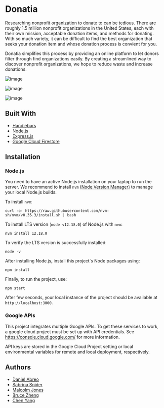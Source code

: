 # Donatia
Researching nonprofit organization to donate to can be tedious. There are roughly 1.5 million nonprofit organizations in the United States, each with their own mission, acceptable donation items, and methods for donating. With so much variety, it can be difficult to find the best organization that seeks your donation item and whose donation process is convient for you.

Donatia simplifies this process by providing an online platform to let donors filter through find organizations easily. By creating a streamlined way to discover nonprofit organizations, we hope to reduce waste and increase donations.

![image](https://user-images.githubusercontent.com/10712922/87168036-e707f800-c29b-11ea-8d43-698253bdef57.png)

![image](https://user-images.githubusercontent.com/10712922/87168160-1159b580-c29c-11ea-8e95-333a9945adc6.png)

![image](https://user-images.githubusercontent.com/10712922/87168250-32220b00-c29c-11ea-81bc-e63f0a46c705.png)

## Built With
- [Handlebars](https://handlebarsjs.com/)
- [Node.js](https://nodejs.org/en/)
- [Express.js](https://expressjs.com/)
- [Google Cloud Firestore](https://cloud.google.com/firestore)

## Installation
### Node.js
You need to have an active Node.js installation on your laptop to run the server. We recommend to install `nvm` [(Node Version Manager)](https://github.com/nvm-sh/nvm) to manage your local Node.js builds.

To install `nvm`: 
```
curl -o- https://raw.githubusercontent.com/nvm-sh/nvm/v0.35.3/install.sh | bash
```

To install LTS version (`node v12.18.0`) of Node.js with `nvm`:
```
nvm install 12.18.0
```

To verify the LTS version is successfully installed:
```
node -v
```

After installing Node.js, install this project's Node packages using:
```
npm install
```

Finally, to run the project, use: 

```npm start``` 

After few seconds, your local instance of the project should be available at `http://localhost:3000`.

### Google APIs

This project integrates multiple Google APIs. To get these services to work, a google cloud project must be set up with API credentials. See https://console.cloud.google.com/ for more information.

API keys are stored in the Google Cloud Project setting or local environmental variables for remote and local deployment, respectively.

## Authors

- [Daniel Abreo](https://github.com/danielabreo)
- [Sabrina Snider](https://github.com/SabrinaSnider)
- [Malcolm Jones](https://github.com/malcolmrjones)
- [Bruce Zheng](https://github.com/brucezheng)
- [Chen Yang](https://github.com/ccyang314)
